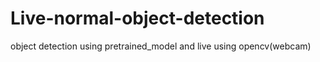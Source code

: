 # Live-normal-object-detection
object detection using pretrained_model and live using opencv(webcam) 
